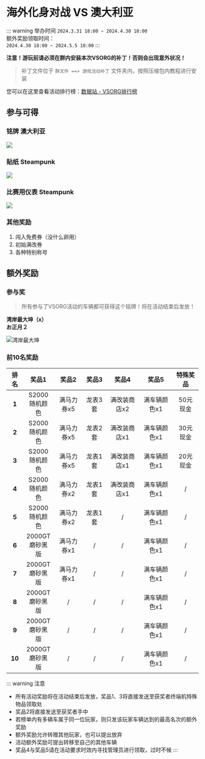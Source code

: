 # 海外化身对战 VS 澳大利亚

::: warning 举办时间
`2024.3.31 18:00 ~ 2024.4.30 18:00`  
额外奖励领取时间：  
`2024.4.30 18:00 ~ 2024.5.5 18:00`
:::

**注意！游玩前请必须在群内安装本次VSORG的补丁！否则会出现意外状况！**

> 补丁文件位于 `群文件 ==> 游戏活动补丁` 文件夹内，按照压缩包内教程进行安装

您可以在这里查看活动排行榜：[数据站 - VSORG排行榜](https://data.xenon-rs.tech/vsorg)

## 参与可得

### 铭牌 澳大利亚

![](https://wanganmaxi-official.com/wanganmaxi5dxplus/cn/event/online/img/002/2.png)  

### 贴纸 Steampunk

![](https://wanganmaxi-official.com/wanganmaxi5dxplus/cn/event/online/img/002/3.png)  

### 比赛用仪表 Steampunk

![](https://wanganmaxi-official.com/wanganmaxi5dxplus/cn/event/online/img/002/4.jpg)  

### 其他奖励

1. 闯入免费券（没什么卵用）
2. 初始满改券
3. 各种特别称号

## 额外奖励

### 参与奖

> 所有参与了VSORG活动的车辆都可获得这个铭牌！将在活动结束后发放！

**湾岸最大坤（x）**  
**お正月２**

![湾岸最大坤](https://cdn.jsdelivr.net/gh/kKsk03/pics/wmmt/namePlates/187%20(1).png)

### 前10名奖励

| **排名** | **奖品1**     | **奖品2** | **奖品3** | **奖品4** | **奖品5** | **特殊奖品** |
|:------:|:-----------:|:-------:|:-------:|:-------:|:-------:|:--------:|
| **1**  | S2000<br>随机颜色 | 满马力券x5  | 龙表3套    | 满改装商店x2 | 满车辆颜色x1 | 50元现金    |
| **2**  | S2000<br>随机颜色 | 满马力券x5  | 龙表2套    | 满改装商店x1 | 满车辆颜色x1 | 30元现金    |
| **3**  | S2000<br>随机颜色 | 满马力券x5  | 龙表1套    | 满改装商店x1 | 满车辆颜色x1 | 20元现金    |
| **4**  | S2000<br>随机颜色 | 满马力券x2  | 龙表1套    | 满改装商店x1 | 满车辆颜色x1 | /        |
| **5**  | S2000<br>随机颜色 | 满马力券x2  | 龙表1套    | /       | 满车辆颜色x1 | /        |
| **6**  | 2000GT<br>磨砂黑版 | 满马力券x1  | /       | /       | 满车辆颜色x1 | /        |
| **7**  | 2000GT<br>磨砂黑版 | 满马力券x1  | /       | /       | 满车辆颜色x1 | /        |
| **8**  | 2000GT<br>磨砂黑版 | /       | /       | /       | 满车辆颜色x1 | /        |
| **9**  | 2000GT<br>磨砂黑版 | /       | /       | /       | 满车辆颜色x1 | /        |
| **10** | 2000GT<br>磨砂黑版 | /       | /       | /       | 满车辆颜色x1 | /        |

::: warning 注意
- 所有活动奖励将在活动结束后发放，奖品1、3将直接发送至获奖者终端机特殊物品领取处
- 奖品2将直接发送至获奖者手中
- 若榜单内有多辆车属于同一位玩家，则只发该玩家车辆达到的最高名次的额外奖励
- 额外奖励允许转赠其他玩家，也可以提出放弃
- 活动额外奖励可提出转移至自己的其他车辆
- 奖品4与奖品5请在活动要求时效内寻找管理员进行领取，过时不候
:::